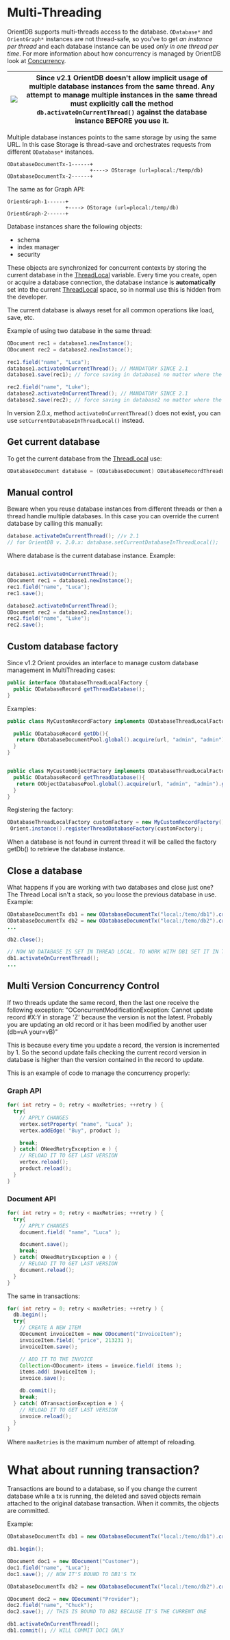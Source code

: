 # Multi-Threading

OrientDB supports multi-threads access to the database. `ODatabase*` and `OrientGraph*` instances are not thread-safe, so you've to get *an instance per thread* and each database instance can be used *only in one thread per time*. For more information about how concurrency is managed by OrientDB look at [Concurrency](Concurrency.md).

|![](images/warning.png)|Since v2.1 OrientDB doesn't allow implicit usage of multiple database instances from the same thread. Any attempt to manage multiple instances in the same thread must explicitly call the method `db.activateOnCurrentThread()` against the database instance BEFORE you use it.|
|---|---|

Multiple database instances points to the same storage by using the same URL. In this case Storage is thread-save and orchestrates requests from different ```ODatabase*``` instances.

```
ODatabaseDocumentTx-1------+
                           +----> OStorage (url=plocal:/temp/db)
ODatabaseDocumentTx-2------+
```

The same as for Graph API:

```
OrientGraph-1------+
                   +----> OStorage (url=plocal:/temp/db)
OrientGraph-2------+
```

Database instances share the following objects:
- schema
- index manager
- security

These objects are synchronized for concurrent contexts by storing the current database in the [ThreadLocal](http://download.oracle.com/javase/6/docs/api/java/lang/ThreadLocal.html) variable. Every time you create, open or acquire a database connection, the database instance is **automatically** set into the current [ThreadLocal](http://download.oracle.com/javase/6/docs/api/java/lang/ThreadLocal.html) space, so in normal use this is hidden from the developer.

The current database is always reset for all common operations like load, save, etc.

Example of using two database in the same thread:
```java
ODocument rec1 = database1.newInstance();
ODocument rec2 = database2.newInstance();

rec1.field("name", "Luca");
database1.activateOnCurrentThread(); // MANDATORY SINCE 2.1
database1.save(rec1); // force saving in database1 no matter where the record came from

rec2.field("name", "Luke");
database2.activateOnCurrentThread(); // MANDATORY SINCE 2.1
database2.save(rec2); // force saving in database2 no matter where the record came from
```

In version 2.0.x, method ```activateOnCurrentThread()``` does not exist, you can use ```setCurrentDatabaseInThreadLocal()``` instead.


## Get current database

To get the current database from the [ThreadLocal](http://download.oracle.com/javase/6/docs/api/java/lang/ThreadLocal.html) use:

```java
ODatabaseDocument database = (ODatabaseDocument) ODatabaseRecordThreadLocal.INSTANCE.get();
```

## Manual control

Beware when you reuse database instances from different threads or then a thread handle multiple databases. In this case you can override the current database by calling this manually:

```java
database.activateOnCurrentThread(); //v 2.1
// for OrientDB v. 2.0.x: database.setCurrentDatabaseInThreadLocal();
```

Where database is the current database instance. Example:

```java

database1.activateOnCurrentThread();
ODocument rec1 = database1.newInstance();
rec1.field("name", "Luca");
rec1.save();

database2.activateOnCurrentThread();
ODocument rec2 = database2.newInstance();
rec2.field("name", "Luke");
rec2.save();
```

## Custom database factory

Since v1.2 Orient provides an interface to manage custom database management in MultiThreading cases:

```java
public interface ODatabaseThreadLocalFactory {
  public ODatabaseRecord getThreadDatabase();
}
```

Examples:
```java
public class MyCustomRecordFactory implements ODatabaseThreadLocalFactory {

  public ODatabaseRecord getDb(){
   return ODatabaseDocumentPool.global().acquire(url, "admin", "admin");
  }
}


public class MyCustomObjectFactory implements ODatabaseThreadLocalFactory {
  public ODatabaseRecord getThreadDatabase(){
   return OObjectDatabasePool.global().acquire(url, "admin", "admin").getUnderlying().getUnderlying();
  }
}
```

Registering the factory:

```java
ODatabaseThreadLocalFactory customFactory = new MyCustomRecordFactory();
 Orient.instance().registerThreadDatabaseFactory(customFactory);
```

When a database is not found in current thread it will be called the factory getDb() to retrieve the database instance.

## Close a database

What happens if you are working with two databases and close just one? The Thread Local isn't a stack, so you loose the previous database in use. Example:
```java
ODatabaseDocumentTx db1 = new ODatabaseDocumentTx("local:/temo/db1").create();
ODatabaseDocumentTx db2 = new ODatabaseDocumentTx("local:/temo/db2").create();
...

db2.close();

// NOW NO DATABASE IS SET IN THREAD LOCAL. TO WORK WITH DB1 SET IT IN THE THREAD LOCAL
db1.activateOnCurrentThread();
...
```

## Multi Version Concurrency Control

If two threads update the same record, then the last one receive the following exception:
"OConcurrentModificationException: Cannot update record #X:Y in storage 'Z' because the version is not the latest. Probably you are updating an old record or it has been modified by another user (db=vA your=vB)"

This is because every time you update a record, the version is incremented by 1. So the second update fails checking the current record version in database is higher than the version contained in the record to update.

This is an example of code to manage the concurrency properly:

### Graph API

```java
for( int retry = 0; retry < maxRetries; ++retry ) {
  try{
    // APPLY CHANGES
    vertex.setProperty( "name", "Luca" );
    vertex.addEdge( "Buy", product );

    break;
  } catch( ONeedRetryException e ) {
    // RELOAD IT TO GET LAST VERSION
    vertex.reload();
    product.reload();
  }
}
```

### Document API

```java
for( int retry = 0; retry < maxRetries; ++retry ) {
  try{
    // APPLY CHANGES
    document.field( "name", "Luca" );

    document.save();
    break;
  } catch( ONeedRetryException e ) {
    // RELOAD IT TO GET LAST VERSION
    document.reload();
  }
}
```

The same in transactions:
```java
for( int retry = 0; retry < maxRetries; ++retry ) {
  db.begin();
  try{
    // CREATE A NEW ITEM
    ODocument invoiceItem = new ODocument("InvoiceItem");
    invoiceItem.field( "price", 213231 );
    invoiceItem.save();

    // ADD IT TO THE INVOICE
    Collection<ODocument> items = invoice.field( items );
    items.add( invoiceItem );
    invoice.save();

    db.commit();
    break;
  } catch( OTransactionException e ) {
    // RELOAD IT TO GET LAST VERSION
    invoice.reload();
  }
}
```

Where <code>maxRetries</code> is the maximum number of attempt of reloading.

# What about running transaction?

Transactions are bound to a database, so if you change the current database while a tx is running, the deleted and saved objects remain attached to the original database transaction. When it commits, the objects are committed.

Example:
```java
ODatabaseDocumentTx db1 = new ODatabaseDocumentTx("local:/temo/db1").create();

db1.begin();

ODocument doc1 = new ODocument("Customer");
doc1.field("name", "Luca");
doc1.save(); // NOW IT'S BOUND TO DB1'S TX

ODatabaseDocumentTx db2 = new ODatabaseDocumentTx("local:/temo/db2").create(); // THE CURRENT DB NOW IS DB2

ODocument doc2 = new ODocument("Provider");
doc2.field("name", "Chuck");
doc2.save(); // THIS IS BOUND TO DB2 BECAUSE IT'S THE CURRENT ONE

db1.activateOnCurrentThread();
db1.commit(); // WILL COMMIT DOC1 ONLY
```
